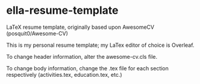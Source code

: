 # ella-resume-template
LaTeX resume template, originally based upon AwesomeCV (posquit0/Awesome-CV)

This is my personal resume template; my LaTex editor of choice is Overleaf.

To change header information, alter the awesome-cv.cls file.

To change body information, change the .tex file for each section respectively (activities.tex, education.tex, etc.) 
